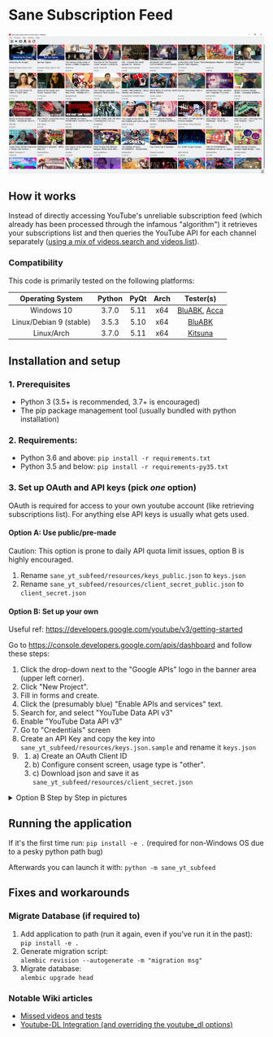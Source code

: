 # Sane Subscription Feed

![app_preview](docs/readme_assets/app_preview.png)

## How it works
Instead of directly accessing YouTube's unreliable subscription feed  (which already has been processed through the infamous "algorithm") it retrieves your subscriptions list and then queries the YouTube API for each channel separately ([using a mix of videos.search and videos.list](https://github.com/BluABK/sane-subfeed/wiki/Missed-videos-(and-tests)#youtube-apis-list-and-search)).

### Compatibility
This code is primarily tested on the following platforms:

| Operating System          | Python | PyQt | Arch  | Tester(s)                                |
|:-------------------------:|:------:|:----:|:-----:|:----------------------------------------:| 
| Windows 10                | 3.7.0  | 5.11 | x64   | [BluABK][user_bluabk], [Acca][user_acca] |
| Linux/Debian 9 (stable)   | 3.5.3  | 5.10 | x64   | [BluABK][user_bluabk]                    |
| Linux/Arch                | 3.7.0  | 5.11 | x64   | [Kitsuna][user_kitsuna]                  |

## Installation and setup
### 1. Prerequisites
*   Python 3 (3.5+ is recommended, 3.7+ is encouraged)
*   The pip package management tool (usually bundled with python installation)

### 2. Requirements:
*   Python 3.6 and above: `pip install -r requirements.txt`
*   Python 3.5 and below: `pip install -r requirements-py35.txt`

### 3. Set up OAuth and API keys (pick _one_ option)
OAuth is required for access to your own youtube account (like retrieving subscriptions list). 
For anything else API keys is usually what gets used.

#### Option A: Use public/pre-made
Caution: This option is prone to daily API quota limit issues, option B is highly encouraged.
  1. Rename `sane_yt_subfeed/resources/keys_public.json` to `keys.json`
  2. Rename `sane_yt_subfeed/resources/client_secret_public.json` to `client_secret.json`

#### Option B: Set up your own
Useful ref: https://developers.google.com/youtube/v3/getting-started

  Go to https://console.developers.google.com/apis/dashboard and follow these steps:
  1. Click the drop-down next to the "Google APIs" logo in the banner area (upper left corner).
  2. Click "New Project".
  3. Fill in forms and create.
  4. Click the (presumably blue) "Enable APIs and services" text.
  5. Search for, and select "YouTube Data API v3"
  6. Enable "YouTube Data API v3"
  7. Go to "Credentials" screen
  8. Create an API Key and copy the key into `sane_yt_subfeed/resources/keys.json.sample` and rename it `keys.json`
  9. 
     1. a) Create an OAuth Client ID
     2. b) Configure consent screen, usage type is "other".
     3. c) Download json and save it as `sane_yt_subfeed/resources/client_secret.json` 


<details><summary>Option B Step by Step in pictures</summary>
    <p>

| Step 1 | Step 2 | Step 3 | Step 4 |
|--------|--------|--------|--------|
| ![step1](docs/readme_assets/01_open_project_dialog.png) | ![step2](docs/readme_assets/02_create_new_project.png) | ![step3](docs/readme_assets/03_name_and_create_project.png) | ![step4](docs/readme_assets/04_enable_api.png) |

| Step 5 | Step 6 | Step 7 | Step 8 |
|--------|--------|--------|--------|
| ![step5](docs/readme_assets/05_select_youtube_data_v3_api.png) | ![step6](docs/readme_assets/06_enable_youtube_data_v3_api.png) | ![step7](docs/readme_assets//07_go_to_credentials_screen.png) | ![step8](docs/readme_assets/08_create_api_key.png) |

| Step 9a | Step 9b | Step 9c |
|---------|---------|---------|
| ![step9a](docs/readme_assets/09a_create_oauth_client.png) | ![step9b](docs/readme_assets/09b_configure_oauth_consent.png) | ![step9c](docs/readme_assets/09c_create_oauth_client.png) |

</p></details>

## Running the application
If it's the first time run: `pip install -e .` (required for non-Windows OS due to a pesky python path bug) <br/>

Afterwards you can launch it with: `python -m sane_yt_subfeed`

## Fixes and workarounds
### Migrate Database (if required to)
1.   Add application to path (run it again, even if you've run it in the past): </br>
`pip install -e .`
2.   Generate migration script: </br>
`alembic revision --autogenerate -m "migration msg"`
3.   Migrate database: </br>
`alembic upgrade head`

### Notable Wiki articles
*  [Missed videos and tests](https://github.com/BluABK/sane-subfeed/wiki/Missed-videos-(and-tests))
*  [Youtube-DL Integration (and overriding the youtube_dl options)](https://github.com/BluABK/sane-subfeed/wiki/YouTube-DL-integration)


[//]: #  (Link references, variables and other black magic goes below this line.) 
[user_bluabk]: https://github.com/BluABK
[user_acca]: https://github.com/acccentor
[user_kitsuna]: https://github.com/lordkitsuna
[user_hawken]: https://github.com/hawken93
